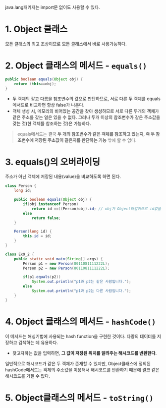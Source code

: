 java.lang패키지는 import문 없이도 사용할 수 있다.

# 1. Object 클래스
모든 클래스의 최고 조상이므로 모든 클래스에서 바로 사용가능하다.

# 2. Object 클래스의 메서드 - `equals()`
```java
public boolean equals(Object obj) {
    return (this==obj);
}
```
- 두 객체의 같고 다름을 참조변수의 값으로 판단하므로, 서로 다른 두 객체를 equals메서드로 비교하면 항상 false가 나온다.
- 객체 생성 시, 메모리의 비어있는 공간을 찾아 생성하므로 서로 다른 두개의 객체가 같은 주소를 갖는 일은 있을 수 없다. 그러나 두개 이상의 참조변수가 같은 주소값을 갖는 것(한 객체를 참조하는 것)은 가능하다.
> equals메서드는 결국 **두 개의 참조변수가 같은 객체를 참조하고 있는지, 즉 두 참조변수에 저장된 주소값이 같은지를 판단하는 기능** 밖에 할 수 없다.

# 3. equals()의 오버라이딩
주소가 아닌 객체에 저장된 내용(value)을 비교하도록 하면 된다.
```java
class Person {
	long id;

	public boolean equals(Object obj) {
		if(obj instanceof Person)
			return id ==((Person)obj).id; // obj가 Object타입이므로 id값을 참조하기 위해서는 Person타입으로 형변환이 필요하다.
		else
			return false;
	}

	Person(long id) {
		this.id = id;
	}
}

class Ex9_2 {
	public static void main(String[] args) {
		Person p1 = new Person(8011081111222L);
		Person p2 = new Person(8011081111222L);

		if(p1.equals(p2))
			System.out.println("p1과 p2는 같은 사람입니다.");
		else
			System.out.println("p1과 p2는 다른 사람입니다.");
	}
}
```

# 4. Object 클래스의 메서드 - `hashCode()`
이 메서드는 해싱기법에 사용되는 hash function을 구현한 것이다. 다량의 데이터를 저장하고 검색하는 데 유용하다.
- 찾고자하는 값을 입력하면, **그 값이 저장된 위치를 알려주는 해시코드를 반환한다.**

일반적으로 해시코드가 같은 두 객체가 존재할 수 있지만, Object클래스에 정의된 hashCode메서드는 객체의 주소값을 이용해서 해시코드를 반환하기 때문에 결코 같은 해시코드를 가질 수 없다. 


# 5. Object클래스의 메서드 - `toString()`
